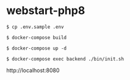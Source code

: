 # webstart-php8

```
$ cp .env.sample .env

$ docker-compose build

$ docker-compose up -d

$ docker-compose exec backend ./bin/init.sh
```

http://localhost:8080
